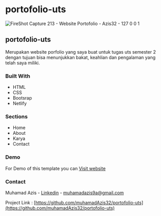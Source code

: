 # portofolio-uts
![FireShot Capture 213 - Website Portofolio - Azis32 - 127 0 0 1](https://user-images.githubusercontent.com/88225954/177508785-c5cb9ada-0daf-473e-8176-cb8fa6b86444.png)


## portofolio-uts

Merupakan website porfolio yang saya buat untuk tugas uts semester 2 dengan tujuan bisa menunjukkan bakat, keahlian dan pengalaman yang telah saya miliki.

### Built With

- HTML
- CSS
- Bootsrap
- Netlify

### Sections

- Home
- About
- Karya
- Contact

### Demo

For Demo of this template you can [Visit website](https://porto-uts.netlify.app/)

### Contact

Muhamad Azis - [Linkedin](https://www.linkedin.com/in/muhamadazis32/) - muhamadazis9a@gmail.com

Project Link : [https://github.com/muhamadAzis32/portofolio-uts](https://github.com/muhamadAzis32/portofolio-uts)

